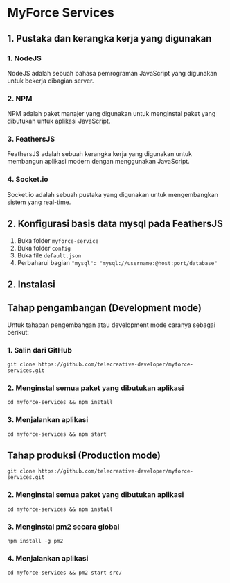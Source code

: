 # MyForce Services

## 1. Pustaka dan kerangka kerja yang digunakan
### 1. NodeJS
NodeJS adalah sebuah bahasa pemrograman JavaScript yang digunakan untuk bekerja dibagian server.

### 2. NPM
NPM adalah paket manajer yang digunakan untuk menginstal paket yang dibutukan untuk aplikasi JavaScript.

### 3. FeathersJS
FeathersJS adalah sebuah kerangka kerja yang digunakan untuk membangun aplikasi modern dengan menggunakan JavaScript.

### 4. Socket.io
Socket.io adalah sebuah pustaka yang digunakan untuk mengembangkan sistem yang real-time.

## 2. Konfigurasi basis data mysql pada FeathersJS
1. Buka folder ```myforce-service```
2. Buka folder ```config```
3. Buka file ```default.json```
4. Perbaharui bagian  ```"mysql": "mysql://username:@host:port/database"```

## 2. Instalasi
## Tahap pengambangan (Development mode)
Untuk tahapan pengembangan atau development mode caranya sebagai berikut:

### 1. Salin dari GitHub
```git clone https://github.com/telecreative-developer/myforce-services.git```

### 2. Menginstal semua paket yang dibutukan aplikasi
```cd myforce-services && npm install```

### 3. Menjalankan aplikasi
```cd myforce-services && npm start```

## Tahap produksi (Production mode)
```git clone https://github.com/telecreative-developer/myforce-services.git```

### 2. Menginstal semua paket yang dibutukan aplikasi
```cd myforce-services && npm install```

### 3. Menginstal pm2 secara global
```npm install -g pm2```

### 4. Menjalankan aplikasi
```cd myforce-services && pm2 start src/```
